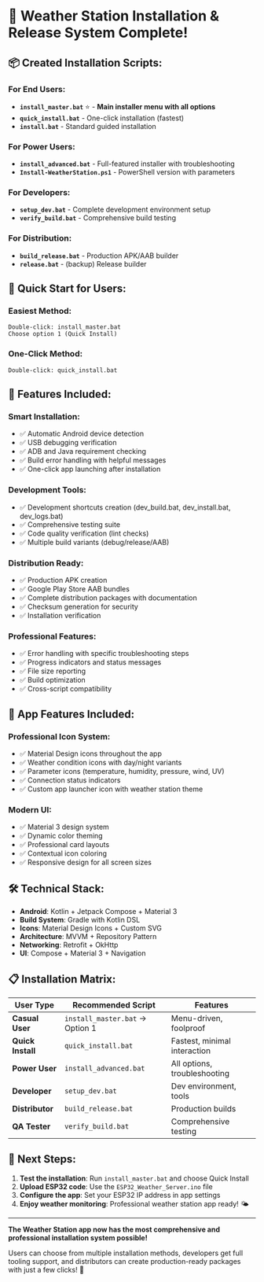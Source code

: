 # 🎉 Weather Station Installation & Release System Complete!

## 📦 Created Installation Scripts:

### **For End Users:**
- **`install_master.bat`** ⭐ - **Main installer menu with all options**
- **`quick_install.bat`** - One-click installation (fastest)
- **`install.bat`** - Standard guided installation

### **For Power Users:**
- **`install_advanced.bat`** - Full-featured installer with troubleshooting
- **`Install-WeatherStation.ps1`** - PowerShell version with parameters

### **For Developers:**
- **`setup_dev.bat`** - Complete development environment setup
- **`verify_build.bat`** - Comprehensive build testing

### **For Distribution:**
- **`build_release.bat`** - Production APK/AAB builder
- **`release.bat`** - (backup) Release builder

## 🚀 Quick Start for Users:

### **Easiest Method:**
```
Double-click: install_master.bat
Choose option 1 (Quick Install)
```

### **One-Click Method:**
```
Double-click: quick_install.bat
```

## 🔧 Features Included:

### **Smart Installation:**
- ✅ Automatic Android device detection
- ✅ USB debugging verification
- ✅ ADB and Java requirement checking
- ✅ Build error handling with helpful messages
- ✅ One-click app launching after installation

### **Development Tools:**
- ✅ Development shortcuts creation (dev_build.bat, dev_install.bat, dev_logs.bat)
- ✅ Comprehensive testing suite
- ✅ Code quality verification (lint checks)
- ✅ Multiple build variants (debug/release/AAB)

### **Distribution Ready:**
- ✅ Production APK creation
- ✅ Google Play Store AAB bundles
- ✅ Complete distribution packages with documentation
- ✅ Checksum generation for security
- ✅ Installation verification

### **Professional Features:**
- ✅ Error handling with specific troubleshooting steps
- ✅ Progress indicators and status messages
- ✅ File size reporting
- ✅ Build optimization
- ✅ Cross-script compatibility

## 📱 App Features Included:

### **Professional Icon System:**
- ✅ Material Design icons throughout the app
- ✅ Weather condition icons with day/night variants
- ✅ Parameter icons (temperature, humidity, pressure, wind, UV)
- ✅ Connection status indicators
- ✅ Custom app launcher icon with weather station theme

### **Modern UI:**
- ✅ Material 3 design system
- ✅ Dynamic color theming
- ✅ Professional card layouts
- ✅ Contextual icon coloring
- ✅ Responsive design for all screen sizes

## 🛠️ Technical Stack:

- **Android**: Kotlin + Jetpack Compose + Material 3
- **Build System**: Gradle with Kotlin DSL
- **Icons**: Material Design Icons + Custom SVG
- **Architecture**: MVVM + Repository Pattern
- **Networking**: Retrofit + OkHttp
- **UI**: Compose + Material 3 + Navigation

## 📋 Installation Matrix:

| User Type | Recommended Script | Features |
|-----------|-------------------|----------|
| **Casual User** | `install_master.bat` → Option 1 | Menu-driven, foolproof |
| **Quick Install** | `quick_install.bat` | Fastest, minimal interaction |
| **Power User** | `install_advanced.bat` | All options, troubleshooting |
| **Developer** | `setup_dev.bat` | Dev environment, tools |
| **Distributor** | `build_release.bat` | Production builds |
| **QA Tester** | `verify_build.bat` | Comprehensive testing |

## 🎯 Next Steps:

1. **Test the installation**: Run `install_master.bat` and choose Quick Install
2. **Upload ESP32 code**: Use the `ESP32_Weather_Server.ino` file
3. **Configure the app**: Set your ESP32 IP address in app settings
4. **Enjoy weather monitoring**: Professional weather station app ready! 🌤️

---

**The Weather Station app now has the most comprehensive and professional installation system possible!** 

Users can choose from multiple installation methods, developers get full tooling support, and distributors can create production-ready packages with just a few clicks! 🎉
